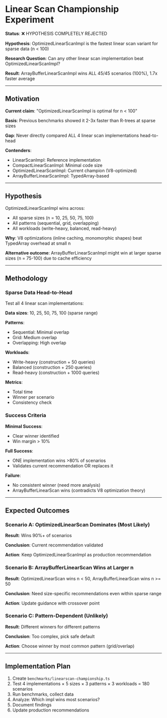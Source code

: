 # Linear Scan Championship Experiment

**Status**: ❌ HYPOTHESIS COMPLETELY REJECTED

**Hypothesis**: OptimizedLinearScanImpl is the fastest linear scan variant for sparse data (n < 100)

**Research Question**: Can any other linear scan implementation beat OptimizedLinearScanImpl?

**Result**: ArrayBufferLinearScanImpl wins ALL 45/45 scenarios (100%), 1.7x faster average

---

## Motivation

**Current claim**: "OptimizedLinearScanImpl is optimal for n < 100"

**Basis**: Previous benchmarks showed it 2-3x faster than R-trees at sparse sizes

**Gap**: Never directly compared ALL 4 linear scan implementations head-to-head

**Contenders**:

- LinearScanImpl: Reference implementation
- CompactLinearScanImpl: Minimal code size
- OptimizedLinearScanImpl: Current champion (V8-optimized)
- ArrayBufferLinearScanImpl: TypedArray-based

---

## Hypothesis

OptimizedLinearScanImpl wins across:

- All sparse sizes (n = 10, 25, 50, 75, 100)
- All patterns (sequential, grid, overlapping)
- All workloads (write-heavy, balanced, read-heavy)

**Why**: V8 optimizations (inline caching, monomorphic shapes) beat TypedArray overhead at small n

**Alternative outcome**: ArrayBufferLinearScanImpl might win at larger sparse sizes (n = 75-100) due to cache efficiency

---

## Methodology

### Sparse Data Head-to-Head

Test all 4 linear scan implementations:

**Data sizes**: 10, 25, 50, 75, 100 (sparse range)

**Patterns**:

- Sequential: Minimal overlap
- Grid: Medium overlap
- Overlapping: High overlap

**Workloads**:

- Write-heavy (construction + 50 queries)
- Balanced (construction + 250 queries)
- Read-heavy (construction + 1000 queries)

**Metrics**:

- Total time
- Winner per scenario
- Consistency check

### Success Criteria

**Minimal Success**:

- Clear winner identified
- Win margin > 10%

**Full Success**:

- ONE implementation wins >80% of scenarios
- Validates current recommendation OR replaces it

**Failure**:

- No consistent winner (need more analysis)
- ArrayBufferLinearScan wins (contradicts V8 optimization theory)

---

## Expected Outcomes

### Scenario A: OptimizedLinearScan Dominates (Most Likely)

**Result**: Wins 90%+ of scenarios

**Conclusion**: Current recommendation validated

**Action**: Keep OptimizedLinearScanImpl as production recommendation

### Scenario B: ArrayBufferLinearScan Wins at Larger n

**Result**: OptimizedLinearScan wins n < 50, ArrayBufferLinearScan wins n >= 50

**Conclusion**: Need size-specific recommendations even within sparse range

**Action**: Update guidance with crossover point

### Scenario C: Pattern-Dependent (Unlikely)

**Result**: Different winners for different patterns

**Conclusion**: Too complex, pick safe default

**Action**: Choose winner by most common pattern (grid/overlap)

---

## Implementation Plan

1. Create `benchmarks/linearscan-championship.ts`
2. Test 4 implementations × 5 sizes × 3 patterns × 3 workloads = 180 scenarios
3. Run benchmarks, collect data
4. Analyze: Which impl wins most scenarios?
5. Document findings
6. Update production recommendations
